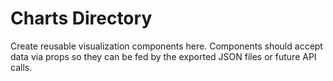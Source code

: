﻿# Charts Directory

Create reusable visualization components here. Components should accept data via props so they can be fed by the
exported JSON files or future API calls.

